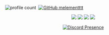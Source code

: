 
![profile count](https://komarev.com/ghpvc/?username=melementttt&color=dc143c)&nbsp;
[![GitHub melementttt](https://img.shields.io/github/followers/melementttt?label=follow&style=social)](https://github.com/melementttt)&nbsp;
<p align="center">
   <a href="https://discord.com/users/972398070492987444" target"blank_"><img src="https://img.shields.io/badge/melement%20-111111.svg?&style=for-the-badge&logo=discord&logoColor=white"></a>
   <a href="https://instagram.com/ahmetchiii" target"blank_"><img src="https://img.shields.io/badge/melementttt%20-111111.svg?&style=for-the-badge&logo=instagram&logoColor=white"></a>
   <a href="https://sptfy.com/ahmetchiii" target"blank_"><img src="https://img.shields.io/badge/melementttt%20-111111.svg?&style=for-the-badge&logo=spotify&logoColor=white"></a>
   <a href="https://github.com/melementttt" target"blank_"><img src="https://img.shields.io/badge/melementttt%20-111111.svg?&style=for-the-badge&logo=github&logoColor=white"></a>
</p>
<div align="center">

[![Discord Presence](https://lanyard-profile-readme.vercel.app/api/708304851616137227?theme=dark&bg=06154a&animated=true&hideDiscrim=false&borderRadius=20px)](https://discord.com/users/708304851616137227)
 </a>
</div>
